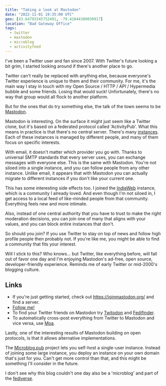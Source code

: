```yaml
---
title: "Taking a look at Mastodon"
date: "2022-11-01 19:35:00 UTC"
geo: [43.64793345752491, -79.42044389030917]
location: "Bad Gateway Office"
tags:
  - twitter
  - mastodon
  - microblog
  - activityfeed
---
```


I've been a Twitter user and fan since 2007. With Twitter's future
looking a bit grim, I started looking around if there's another place to go.

Twitter can't really be replaced with anything else, because everyone's
Twitter experience is unique to them and their community. For me, it's
the main way I stay in touch with my Open Source / HTTP / API / Hypermedia
bubble and some friends. Losing that would suck! Unfortunately, there's no way
that group would all flock to another platform.

But for the ones that do try something else, the talk of the town seems
to be [Mastodon](https://joinmastodon.org/).

Mastodon is interesting. On the surface it might just seem like a
Twitter clone, but it's based on a federated protocol called 'ActivityPub'.
What this means in practice is that there's no central server. There's
many [instances](https://joinmastodon.org/servers). Each of these instances
is managed by different people, and many of them focus on specific interests.

With email, it doesn't matter which provider you go with. Thanks to universal
SMTP standards that every server uses, you can exchange messages with everyone
else. This is the same with Mastodon. You're not siloed into a single instance,
and you can follow people from any other instance. Unlike email, it appears
that with Mastodon you can actually migrate to different instances if you don't
like your current one.

This has some interesting side effects too. I joined the
[IndieWeb](https://indieweb.org/) instance, which is a community I already
loved. And even though I'm not siloed in, I get access to a local feed of
like-minded people from that community. Everything feels new and more
intimate.

Also, instead of one central authority that you have to trust to make the right
moderation decisions, you can join one of many that aligns with your values,
and you can block entire instances that don't.

So should you join? If you use Twitter to stay on top of news and follow high
profile people then probably not. If you're like me, you might be able to
find a community that fits your interest.

Will I stick to this? Who knows... but Twitter, like everything before,
will fall out of favor one day and I'm enjoying Mastodon's ad-free, open source,
developer-friendly experience. Reminds me of early Twitter or mid-2000's
blogging culture.

## Links

* If you're just getting started, check out <https://joinmastodon.org/> and
  find a server.
* [Follow me!](https://indieweb.social/web/@evert)
* To find your Twitter friends on Mastodon try [Twitodon](https://twitodon.com/) and [Fedifinder](https://fedifinder.glitch.me/).
* To automatically cross-post everything from Twitter to Mastodon and vice versa, use [Moa](https://moa.party/).

Lastly, one of the interesting results of Mastodon building on open protocols,
is that it allows alternative implementations.

The [Microblog.pub](https://microblog.pub/) project lets you self-host a
single-user instance. Instead of joining some large instance, you deploy
an instance on your own domain that's just for you. Can't get more control
than that, and this might be something I'll consider in the future.

I don't see why this blog couldn't one day also be a 'microblog' and part of the
[fediverse](https://en.wikipedia.org/wiki/Fediverse).
